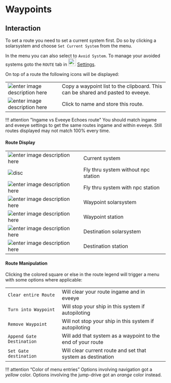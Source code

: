 # Waypoints


## Interaction
To set a route you need to set a current system first. Do so by clicking a solarsystem and choose `Set Current System` from the menu.

In the menu you can also select to `Avoid System`. To manage your avoided systems goto the `ROUTE` tab in <img src="https://raw.githubusercontent.com/Risingson/eedocs/master/docs/images/Settings-100_off.png" width="24" height="24" > [Settings](https://eveeye.readthedocs.io/en/latest/ui/settings/#Route).

On top of a route the following icons will be displayed:

|  |  |
|--|--|
| ![enter image description here](https://raw.githubusercontent.com/Risingson/eedocs/master/docs/images/copy.png) | Copy a waypoint list to the clipboard. This can be shared and pasted to eveeye. |
| ![enter image description here](https://raw.githubusercontent.com/Risingson/eedocs/master/docs/images/save.png) | Click to name and store this route. |

!!! attention "Ingame vs Eveeye Echoes route"
    You should match ingame and eveeye settings to get the same routes ingame and within eveeye. Still routes displayed may not match 100% every time. 
    
#### Route Display

|  |  |
|--|--|
| ![enter image description here](https://raw.githubusercontent.com/Risingson/eedocs/master/docs/images/route/rou_start.png) | Current system|
|![disc](https://raw.githubusercontent.com/Risingson/eedocs/master/docs/images/route/rou_dot.png)|Fly thru system without npc station|
|![enter image description here](https://raw.githubusercontent.com/Risingson/eedocs/master/docs/images/route/rou_thru.png)|Fly thru system with npc station|
|![enter image description here](https://raw.githubusercontent.com/Risingson/eedocs/master/docs/images/route/rou_wp.png)|Waypoint solarsystem|
|![enter image description here](https://raw.githubusercontent.com/Risingson/eedocs/master/docs/images/route/rou_sta.png)|Waypoint station|
|![enter image description here](https://raw.githubusercontent.com/Risingson/eedocs/master/docs/images/route/rou_end.png)|Destination solarsystem|
|![enter image description here](https://raw.githubusercontent.com/Risingson/eedocs/master/docs/images/route/rou_end_sta.png)|Destination station|


#### Route Manipulation
Clicking the colored square or else in the route legend will trigger a menu with some options where applicable:

|  |  |
|--|--|
| `Clear entire Route` | Will clear your route ingame and in eveeye |
| `Turn into Waypoint` | Will stop your ship in this system if autopiloting |
| `Remove Waypoint` | Will not stop your ship in this system if autopiloting |
| `Append Gate Destination` | Will add that system as a waypoint to the end of your route |
| `Set Gate destination` | Will clear current route and set that system as destination |

!!! attention “Color of menu entries”
    Options involving navigation got a *yellow* color. Options involving the jump-drive got an *orange* color instead.


<!--stackedit_data:
eyJoaXN0b3J5IjpbLTcxMjc4Nzk4OSwtMjA3MDc2Njk1NV19
-->